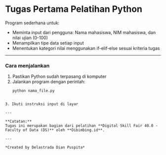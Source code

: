 # Tugas Pertama Pelatihan Python

Program sederhana untuk:

- Meminta input dari pengguna: Nama mahasiswa, NIM mahasiswa, dan nilai ujian (0-100)
- Menampilkan tipe data setiap input
- Menentukan kategori nilai menggunakan if-elif-else sesuai kriteria tugas

---

### Cara menjalankan

1. Pastikan Python sudah terpasang di komputer  
2. Jalankan program dengan perintah:  
   ```bash
   python nama_file.py
````

3. Ikuti instruksi input di layar

---

**Catatan:**
Tugas ini merupakan bagian dari pelatihan **Digital Skill Fair 40.0 - Faculty of Data (DS)** oleh **Dibimbing.id**.

---

*Created by Delastrada Dian Puspita*
